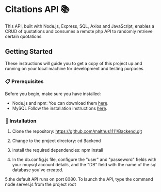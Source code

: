 # Citations API 📚
This API, built with Node.js, Express, SQL, Axios and JavaScript, enables a CRUD of quotations and consumes a remote php API to randomly retrieve certain quotations.

## Getting Started

These instructions will guide you to get a copy of this project up and running on your local machine for development and testing purposes.

### 📋 Prerequisites
Before you begin, make sure you have installed:

- Node.js and npm: You can download them [here](https://nodejs.org/).
- MySQL Follow the installation instructions [here](https://dev.mysql.com/downloads/mysql/).

### 💾 Installation

1. Clone the repository: https://github.com/malthus1111/Backend.git

2. Change to the project directory: cd Backend

3. Install the required dependencies: npm install

4. In the db.config.js file, configure the "user" and "passeword" fields with your muysql account details, and the "DB" field with the name of the sql database you've created.

5.the default API runs on port 8080. To launch the API, type the command node server.js from the project root 
